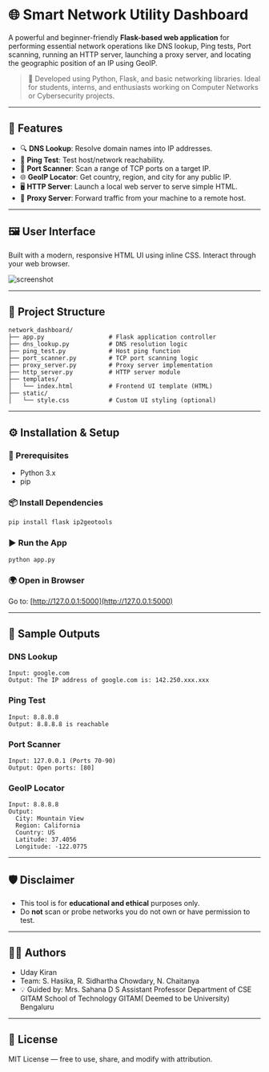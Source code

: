 # 🌐 Smart Network Utility Dashboard

A powerful and beginner-friendly **Flask-based web application** for performing essential network operations like DNS lookup, Ping tests, Port scanning, running an HTTP server, launching a proxy server, and locating the geographic position of an IP using GeoIP.

> 🔧 Developed using Python, Flask, and basic networking libraries. Ideal for students, interns, and enthusiasts working on Computer Networks or Cybersecurity projects.

---

## 🚀 Features

- 🔍 **DNS Lookup**: Resolve domain names into IP addresses.
- 🏓 **Ping Test**: Test host/network reachability.
- 🔐 **Port Scanner**: Scan a range of TCP ports on a target IP.
- 🌐 **GeoIP Locator**: Get country, region, and city for any public IP.
- 🖥️ **HTTP Server**: Launch a local web server to serve simple HTML.
- 🔁 **Proxy Server**: Forward traffic from your machine to a remote host.

---

## 🖼️ User Interface

Built with a modern, responsive HTML UI using inline CSS. Interact through your web browser.

![screenshot](https://via.placeholder.com/600x300?text=Smart+Network+Utility+Dashboard)

---

## 📂 Project Structure

```
network_dashboard/
├── app.py                  # Flask application controller
├── dns_lookup.py           # DNS resolution logic
├── ping_test.py            # Host ping function
├── port_scanner.py         # TCP port scanning logic
├── proxy_server.py         # Proxy server implementation
├── http_server.py          # HTTP server module
├── templates/
│   └── index.html          # Frontend UI template (HTML)
├── static/
│   └── style.css           # Custom UI styling (optional)
```

---

## ⚙️ Installation & Setup

### 🔧 Prerequisites

- Python 3.x
- pip

### 📦 Install Dependencies

```bash
pip install flask ip2geotools
```

### ▶️ Run the App

```bash
python app.py
```

### 🌍 Open in Browser

Go to: [http://127.0.0.1:5000](http://127.0.0.1:5000)

---

## 📸 Sample Outputs

### DNS Lookup
```
Input: google.com
Output: The IP address of google.com is: 142.250.xxx.xxx
```

### Ping Test
```
Input: 8.8.8.8
Output: 8.8.8.8 is reachable
```

### Port Scanner
```
Input: 127.0.0.1 (Ports 70-90)
Output: Open ports: [80]
```

### GeoIP Locator
```
Input: 8.8.8.8
Output:
  City: Mountain View
  Region: California
  Country: US
  Latitude: 37.4056
  Longitude: -122.0775
```

---

## 🛡️ Disclaimer

- This tool is for **educational and ethical** purposes only.
- Do **not** scan or probe networks you do not own or have permission to test.

---

## 🧑‍💻 Authors

- Uday Kiran  
- Team: S. Hasika,  R. Sidhartha Chowdary, N. Chaitanya 
- 💡 Guided by: Mrs. Sahana D S
                Assistant Professor
                Department of CSE
                GITAM School of Technology 
                GITAM( Deemed to be University) 
                Bengaluru

---

## 📜 License

MIT License — free to use, share, and modify with attribution.
